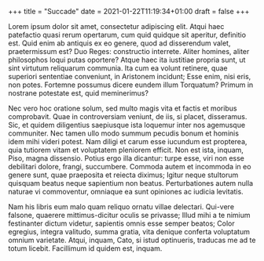 +++
title = "Succade"
date = 2021-01-22T11:19:34+01:00
draft = false
+++

Lorem ipsum dolor sit amet, consectetur adipiscing elit. Atqui haec
patefactio quasi rerum opertarum, cum quid quidque sit aperitur,
definitio est. Quid enim ab antiquis ex eo genere, quod ad disserendum
valet, praetermissum est? Duo Reges: constructio interrete. Aliter
homines, aliter philosophos loqui putas oportere? Atque haec ita
iustitiae propria sunt, ut sint virtutum reliquarum communia. Ita cum
ea volunt retinere, quae superiori sententiae conveniunt, in Aristonem
incidunt; Esse enim, nisi eris, non potes. Fortemne possumus dicere
eundem illum Torquatum? Primum in nostrane potestate est, quid
meminerimus?

Nec vero hoc oratione solum, sed multo magis vita et factis et moribus
comprobavit. Quae in controversiam veniunt, de iis, si placet,
disseramus. Sic, et quidem diligentius saepiusque ista loquemur inter
nos agemusque communiter. Nec tamen ullo modo summum pecudis bonum et
hominis idem mihi videri potest. Nam diligi et carum esse iucundum est
propterea, quia tutiorem vitam et voluptatem pleniorem efficit. Non
est ista, inquam, Piso, magna dissensio. Potius ergo illa dicantur:
turpe esse, viri non esse debilitari dolore, frangi,
succumbere. Commoda autem et incommoda in eo genere sunt, quae
praeposita et reiecta diximus; Igitur neque stultorum quisquam beatus
neque sapientium non beatus. Perturbationes autem nulla naturae vi
commoventur, omniaque ea sunt opiniones ac iudicia levitatis.

Nam his libris eum malo quam reliquo ornatu villae delectari. Qui-vere
falsone, quaerere mittimus-dicitur oculis se privasse; Illud mihi a te
nimium festinanter dictum videtur, sapientis omnis esse semper beatos;
Color egregius, integra valitudo, summa gratia, vita denique conferta
voluptatum omnium varietate. Atqui, inquam, Cato, si istud optinueris,
traducas me ad te totum licebit. Facillimum id quidem est, inquam.
